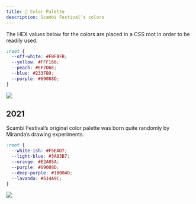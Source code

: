 ```yaml
---
title: 🎨 Color Palette
description: Scambi Festival’s colors
---
```

The HEX values below for the colors are placed in a CSS root in order to be readily used.

```css
:root {
  --off-white: #FBFBFB;
  --yellow: #FFF166;
  --peach: #EF7D6E;
  --blue: #233FB9;
  --purple: #69088D;
}
```

![](https://x.scambi.org/assets/manual/color-palette-2022.svg)

## 2021

Scambi Festival’s original color palette was born quite randomly by Miranda’s drawing experiments.

```css
:root {
  --white-ish: #F5EAD7;
  --light-blue: #3A83B7;
  --orange: #E2A05A;
  --purple: #69088D;
  --deep-purple: #1B004D;
  --lavanda: #514A9C;
}
```

![](https://x.scambi.org/assets/manual/color-palette-2021.svg)
